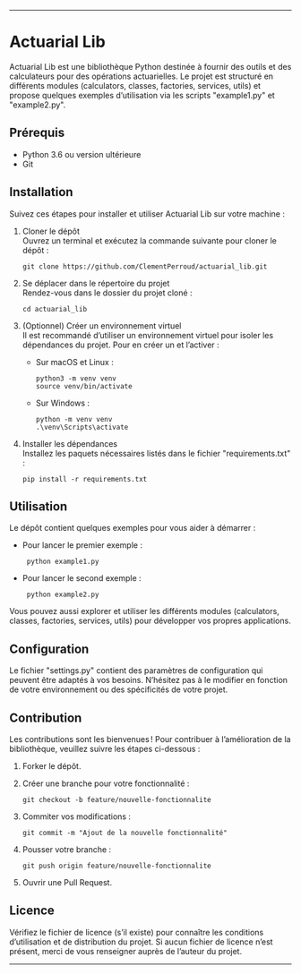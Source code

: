 ------------------------------------------------------------
Actuarial Lib
=============

Actuarial Lib est une bibliothèque Python destinée à fournir des outils et des calculateurs pour des opérations actuarielles. Le projet est structuré en différents modules (calculators, classes, factories, services, utils) et propose quelques exemples d’utilisation via les scripts "example1.py" et "example2.py".

Prérequis
---------
- Python 3.6 ou version ultérieure
- Git

Installation
------------
Suivez ces étapes pour installer et utiliser Actuarial Lib sur votre machine :

1. Cloner le dépôt  
   Ouvrez un terminal et exécutez la commande suivante pour cloner le dépôt :
   
       git clone https://github.com/ClementPerroud/actuarial_lib.git

2. Se déplacer dans le répertoire du projet  
   Rendez-vous dans le dossier du projet cloné :
   
       cd actuarial_lib

3. (Optionnel) Créer un environnement virtuel  
   Il est recommandé d’utiliser un environnement virtuel pour isoler les dépendances du projet. Pour en créer un et l’activer :

   - Sur macOS et Linux :
   
         python3 -m venv venv
         source venv/bin/activate
         
   - Sur Windows :
   
         python -m venv venv
         .\venv\Scripts\activate

4. Installer les dépendances  
   Installez les paquets nécessaires listés dans le fichier "requirements.txt" :
   
       pip install -r requirements.txt

Utilisation
-----------
Le dépôt contient quelques exemples pour vous aider à démarrer :

- Pour lancer le premier exemple :
  
       python example1.py

- Pour lancer le second exemple :
  
       python example2.py

Vous pouvez aussi explorer et utiliser les différents modules (calculators, classes, factories, services, utils) pour développer vos propres applications.

Configuration
-------------
Le fichier "settings.py" contient des paramètres de configuration qui peuvent être adaptés à vos besoins. N’hésitez pas à le modifier en fonction de votre environnement ou des spécificités de votre projet.

Contribution
------------
Les contributions sont les bienvenues ! Pour contribuer à l’amélioration de la bibliothèque, veuillez suivre les étapes ci-dessous :

1. Forker le dépôt.
2. Créer une branche pour votre fonctionnalité :
   
       git checkout -b feature/nouvelle-fonctionnalite

3. Commiter vos modifications :
   
       git commit -m "Ajout de la nouvelle fonctionnalité"

4. Pousser votre branche :
   
       git push origin feature/nouvelle-fonctionnalite

5. Ouvrir une Pull Request.

Licence
-------
Vérifiez le fichier de licence (s’il existe) pour connaître les conditions d’utilisation et de distribution du projet. Si aucun fichier de licence n’est présent, merci de vous renseigner auprès de l’auteur du projet.

------------------------------------------------------------
